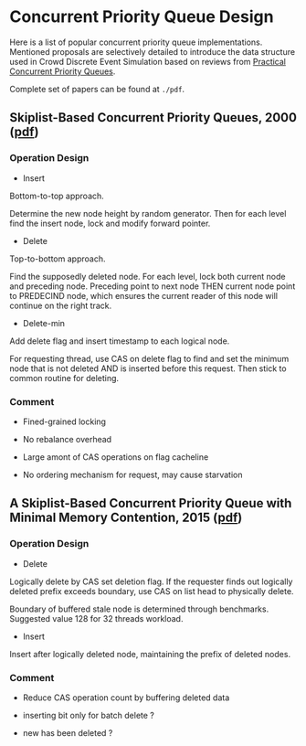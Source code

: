 # Concurrent Priority Queue Design

Here is a list of popular concurrent priority queue implementations. Mentioned proposals are selectively detailed to introduce the data structure used in Crowd Discrete Event Simulation based on reviews from [Practical Concurrent Priority Queues](./pdf/2015.Practical_Concurrent_Priority_Queues.pdf).

Complete set of papers can be found at `./pdf`.

## Skiplist-Based Concurrent Priority Queues, 2000 ([pdf](./pdf/2000.Skiplist-Based_Concurrent_Priority_Queues.pdf))

### Operation Design

* Insert

Bottom-to-top approach.

Determine the new node height by random generator. Then for each level find the insert node, lock and modify forward pointer.

* Delete

Top-to-bottom approach.

Find the supposedly deleted node. For each level, lock both current node and preceding node. Preceding point to next node THEN current node point to PREDECIND node, which ensures the current reader of this node will continue on the right track.

* Delete-min

Add delete flag and insert timestamp to each logical node.

For requesting thread, use CAS on delete flag to find and set the minimum node that is not deleted AND is inserted before this request. Then stick to common routine for deleting.

### Comment

* Fined-grained locking

* No rebalance overhead

* Large amont of CAS operations on flag cacheline

* No ordering mechanism for request, may cause starvation

## A Skiplist-Based Concurrent Priority Queue with Minimal Memory Contention, 2015 ([pdf](./pdf/2013.A_Skiplist-Based_Concurrent_Priority_Queue_with_Minimal_Memory_Contention.pdf))

### Operation Design

* Delete

Logically delete by CAS set deletion flag. If the requester finds out logically deleted prefix exceeds boundary, use CAS on list head to physically delete.

Boundary of buffered stale node is determined through benchmarks. Suggested value 128 for 32 threads workload.

* Insert

Insert after logically deleted node, maintaining the prefix of deleted nodes.

### Comment

* Reduce CAS operation count by buffering deleted data

* inserting bit only for batch delete ?

* new has been deleted ?
